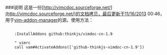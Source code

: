 ###说明
这是一份[http://vimcdoc.sourceforge.net/](http://vimcdoc.sourceforge.net/)的文档拷贝，最后更新于11/16/2013 00:46，用于[vim-addon-manager](https://github.com/MarcWeber/vim-addon-manager)的源。使用方法：

```

    :InstallAddons github:thinkjs/vimdoc-cn-1.9

    " vimrc
    call vam#ActivateAddons(['github-thinkjs-vimdoc-cn-1.9'])

```
